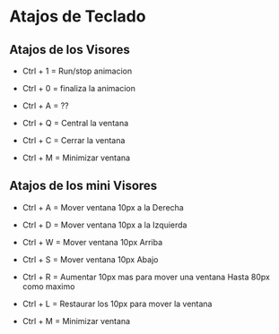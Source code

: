 # Atajos de Teclado

## Atajos de los Visores

* Ctrl + 1 = Run/stop animacion
* Ctrl + 0 = finaliza la animacion

* Ctrl + A = ??

* Ctrl + Q = Central la ventana

* Ctrl + C = Cerrar la ventana
* Ctrl + M = Minimizar ventana

## Atajos de los mini Visores

* Ctrl + A = Mover ventana 10px a la Derecha
* Ctrl + D = Mover ventana 10px a la Izquierda
* Ctrl + W = Mover ventana 10px Arriba
* Ctrl + S = Mover ventana 10px Abajo

* Ctrl + R = Aumentar 10px mas para mover una ventana
             Hasta 80px como maximo

* Ctrl + L = Restaurar los 10px para mover la ventana

* Ctrl + M = Minimizar ventana

